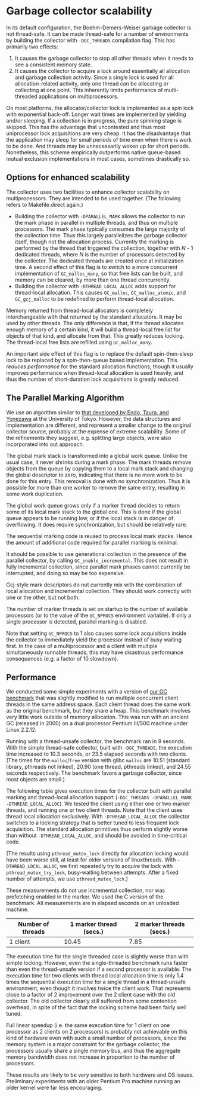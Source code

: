 # Garbage collector scalability

In its default configuration, the Boehm-Demers-Weiser garbage collector is not
thread-safe. It can be made thread-safe for a number of environments
by building the collector with `-DGC_THREADS` compilation flag. This has
primarily two effects:

  1. It causes the garbage collector to stop all other threads when it needs
  to see a consistent memory state.
  2. It causes the collector to acquire a lock around essentially all
  allocation and garbage collection activity.  Since a single lock is used for
  all allocation-related activity, only one thread can be allocating
  or collecting at one point. This inherently limits performance
  of multi-threaded applications on multiprocessors.

On most platforms, the allocator/collector lock is implemented as a spin lock
with exponential back-off. Longer wait times are implemented by yielding
and/or sleeping. If a collection is in progress, the pure spinning stage
is skipped. This has the advantage that uncontested and thus most uniprocessor
lock acquisitions are very cheap. It has the disadvantage that the application
may sleep for small periods of time even when there is work to be done. And
threads may be unnecessarily woken up for short periods. Nonetheless, this
scheme empirically outperforms native queue-based mutual exclusion
implementations in most cases, sometimes drastically so.

## Options for enhanced scalability

The collector uses two facilities to enhance collector scalability on
multiprocessors. They are intended to be used together. (The following refers
to Makefile.direct again.)

  * Building the collector with `-DPARALLEL_MARK` allows the collector to run
  the mark phase in parallel in multiple threads, and thus on multiple
  processors. The mark phase typically consumes the large majority of the
  collection time. Thus this largely parallelizes the garbage collector
  itself, though not the allocation process. Currently the marking
  is performed by the thread that triggered the collection, together with
  _N_ - 1 dedicated threads, where _N_ is the number of processors detected
  by the collector. The dedicated threads are created once at initialization
  time. A second effect of this flag is to switch to a more concurrent
  implementation of `GC_malloc_many`, so that free lists can be built, and
  memory can be cleared, by more than one thread concurrently.
  * Building the collector with `-DTHREAD_LOCAL_ALLOC` adds support for
  thread-local allocation. This causes `GC_malloc`, `GC_malloc_atomic`, and
  `GC_gcj_malloc` to be redefined to perform thread-local allocation.

Memory returned from thread-local allocators is completely interchangeable
with that returned by the standard allocators. It may be used by other
threads. The only difference is that, if the thread allocates enough memory
of a certain kind, it will build a thread-local free list for objects of that
kind, and allocate from that. This greatly reduces locking. The thread-local
free lists are refilled using `GC_malloc_many`.

An important side effect of this flag is to replace the default
spin-then-sleep lock to be replaced by a spin-then-queue based implementation.
This _reduces performance_ for the standard allocation functions, though
it usually improves performance when thread-local allocation is used heavily,
and thus the number of short-duration lock acquisitions is greatly reduced.

## The Parallel Marking Algorithm

We use an algorithm similar to
[that developed by Endo, Taura, and Yonezawa](http://www.yl.is.s.u-tokyo.ac.jp/gc/)
at the University of Tokyo. However, the data structures and implementation
are different, and represent a smaller change to the original collector
source, probably at the expense of extreme scalability. Some of the
refinements they suggest, e.g. splitting large objects, were also incorporated
into out approach.

The global mark stack is transformed into a global work queue. Unlike the
usual case, it never shrinks during a mark phase. The mark threads remove
objects from the queue by copying them to a local mark stack and changing the
global descriptor to zero, indicating that there is no more work to be done
for this entry. This removal is done with no synchronization. Thus it is
possible for more than one worker to remove the same entry, resulting in some
work duplication.

The global work queue grows only if a marker thread decides to return some
of its local mark stack to the global one. This is done if the global queue
appears to be running low, or if the local stack is in danger of overflowing.
It does require synchronization, but should be relatively rare.

The sequential marking code is reused to process local mark stacks. Hence the
amount of additional code required for parallel marking is minimal.

It should be possible to use generational collection in the presence of the
parallel collector, by calling `GC_enable_incremental`. This does not result
in fully incremental collection, since parallel mark phases cannot currently
be interrupted, and doing so may be too expensive.

Gcj-style mark descriptors do not currently mix with the combination of local
allocation and incremental collection. They should work correctly with one or
the other, but not both.

The number of marker threads is set on startup to the number of available
processors (or to the value of the `GC_NPROCS` environment variable). If only
a single processor is detected, parallel marking is disabled.

Note that setting `GC_NPROCS` to 1 also causes some lock acquisitions inside
the collector to immediately yield the processor instead of busy waiting
first. In the case of a multiprocessor and a client with multiple
simultaneously runnable threads, this may have disastrous performance
consequences (e.g. a factor of 10 slowdown).

## Performance

We conducted some simple experiments with a version of
[our GC benchmark](http://www.hboehm.info/gc/gc_bench/) that was slightly
modified to run multiple concurrent client threads in the same address space.
Each client thread does the same work as the original benchmark, but they
share a heap. This benchmark involves very little work outside of memory
allocation. This was run with an ancient GC (released in 2000) on a dual
processor Pentium III/500 machine under Linux 2.2.12.

Running with a thread-unsafe collector, the benchmark ran in 9 seconds. With
the simple thread-safe collector, built with `-DGC_THREADS`, the execution
time increased to 10.3 seconds, or 23.5 elapsed seconds with two clients. (The
times for the `malloc`/`free` version with glibc `malloc` are 10.51 (standard
library, pthreads not linked), 20.90 (one thread, pthreads linked), and 24.55
seconds respectively. The benchmark favors a garbage collector, since most
objects are small.)

The following table gives execution times for the collector built with
parallel marking and thread-local allocation support
(`-DGC_THREADS -DPARALLEL_MARK -DTHREAD_LOCAL_ALLOC`). We tested the client
using either one or two marker threads, and running one or two client threads.
Note that the client uses thread local allocation exclusively. With
`-DTHREAD_LOCAL_ALLOC` the collector switches to a locking strategy that
is better tuned to less frequent lock acquisition. The standard allocation
primitives thus perform slightly worse than without `-DTHREAD_LOCAL_ALLOC`,
and should be avoided in time-critical code.

(The results using `pthread_mutex_lock` directly for allocation locking would
have been worse still, at least for older versions of linuxthreads. With
`-DTHREAD_LOCAL_ALLOC`, we first repeatedly try to acquire the lock with
`pthread_mutex_try_lock`, busy-waiting between attempts. After a fixed number
of attempts, we use `pthread_mutex_lock`.)

These measurements do not use incremental collection, nor was prefetching
enabled in the marker. We used the C version of the benchmark. All
measurements are in elapsed seconds on an unloaded machine.

Number of threads| 1 marker thread (secs.) | 2 marker threads (secs.)
---|---|---
1 client| 10.45| 7.85 | 2 clients| 19.95| 12.3

The execution time for the single threaded case is slightly worse than with
simple locking. However, even the single-threaded benchmark runs faster than
even the thread-unsafe version if a second processor is available. The
execution time for two clients with thread local allocation time is only 1.4
times the sequential execution time for a single thread in a thread-unsafe
environment, even though it involves twice the client work. That represents
close to a factor of 2 improvement over the 2 client case with the old
collector. The old collector clearly still suffered from some contention
overhead, in spite of the fact that the locking scheme had been fairly well
tuned.

Full linear speedup (i.e. the same execution time for 1 client on one
processor as 2 clients on 2 processors) is probably not achievable on this
kind of hardware even with such a small number of processors, since the memory
system is a major constraint for the garbage collector, the processors usually
share a single memory bus, and thus the aggregate memory bandwidth does not
increase in proportion to the number of processors.

These results are likely to be very sensitive to both hardware and OS issues.
Preliminary experiments with an older Pentium Pro machine running an older
kernel were far less encouraging.
